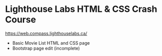# Lighthouse Labs HTML &amp; CSS Crash Course

https://web.compass.lighthouselabs.ca/
<ul>
<li>Basic Movie List HTML and CSS page </li>
<li>Bootstrap page edit (incomplete) </il>
</ul>
